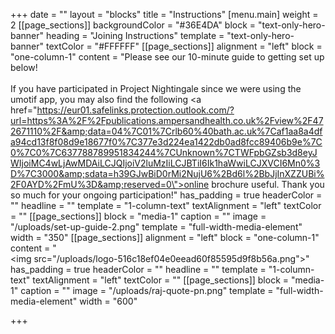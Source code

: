 +++
date = ""
layout = "blocks"
title = "Instructions"
[menu.main]
weight = 2
[[page_sections]]
backgroundColor = "#36E4DA"
block = "text-only-hero-banner"
heading = "Joining Instructions"
template = "text-only-hero-banner"
textColor = "#FFFFFF"
[[page_sections]]
alignment = "left"
block = "one-column-1"
content = "Please see our 10-minute guide to getting set up below!<br><br>If you have participated in Project Nightingale since we were using the umotif app, you may also find the following <a href=\"https://eur01.safelinks.protection.outlook.com/?url=https%3A%2F%2Fpublications.ampersandhealth.co.uk%2Fview%2F472671110%2F&amp;data=04%7C01%7Crlb60%40bath.ac.uk%7Caf1aa8a4dfa94cd13f8f08d9e18677f0%7C377e3d224ea1422db0ad8fcc89406b9e%7C0%7C0%7C637788789951834244%7CUnknown%7CTWFpbGZsb3d8eyJWIjoiMC4wLjAwMDAiLCJQIjoiV2luMzIiLCJBTiI6Ik1haWwiLCJXVCI6Mn0%3D%7C3000&amp;sdata=h39GJwBiD0rMi2NujU6%2Bd6l%2BbJjInXZZUBi%2F0AYD%2FmU%3D&amp;reserved=0\">online brochure</a> useful. Thank you so much for your ongoing participation!"
has_padding = true
headerColor = ""
headline = ""
template = "1-column-text"
textAlignment = "left"
textColor = ""
[[page_sections]]
block = "media-1"
caption = ""
image = "/uploads/set-up-guide-2.png"
template = "full-width-media-element"
width = "350"
[[page_sections]]
alignment = "left"
block = "one-column-1"
content = "<br><img src=\"/uploads/logo-516c18ef04e0eead60f85595d9f8b56a.png\">"
has_padding = true
headerColor = ""
headline = ""
template = "1-column-text"
textAlignment = "left"
textColor = ""
[[page_sections]]
block = "media-1"
caption = ""
image = "/uploads/raj-quote-pn.png"
template = "full-width-media-element"
width = "600"

+++
